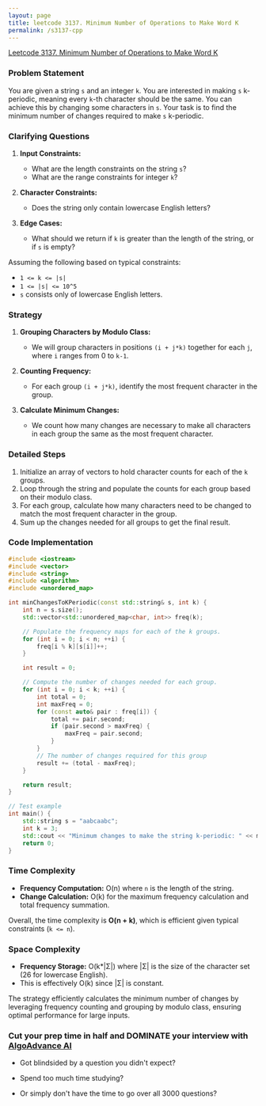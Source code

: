 ```yaml
---
layout: page
title: leetcode 3137. Minimum Number of Operations to Make Word K
permalink: /s3137-cpp
---
```

[Leetcode 3137. Minimum Number of Operations to Make Word K](https://algoadvance.github.io/algoadvance/l3137)
### Problem Statement
You are given a string `s` and an integer `k`. You are interested in making `s` k-periodic, meaning every `k`-th character should be the same. You can achieve this by changing some characters in `s`. Your task is to find the minimum number of changes required to make `s` k-periodic.

### Clarifying Questions
1. **Input Constraints:**
   - What are the length constraints on the string `s`? 
   - What are the range constraints for integer `k`?

2. **Character Constraints:**
   - Does the string only contain lowercase English letters?
   
3. **Edge Cases:**
   - What should we return if `k` is greater than the length of the string, or if `s` is empty?

Assuming the following based on typical constraints:
- `1 <= k <= |s|`
- `1 <= |s| <= 10^5`
- `s` consists only of lowercase English letters.

### Strategy
1. **Grouping Characters by Modulo Class:**
   - We will group characters in positions `(i + j*k)` together for each `j`, where `i` ranges from 0 to `k-1`.
   
2. **Counting Frequency:**
   - For each group `(i + j*k)`, identify the most frequent character in the group.
   
3. **Calculate Minimum Changes:**
   - We count how many changes are necessary to make all characters in each group the same as the most frequent character.

### Detailed Steps
1. Initialize an array of vectors to hold character counts for each of the `k` groups.
2. Loop through the string and populate the counts for each group based on their modulo class.
3. For each group, calculate how many characters need to be changed to match the most frequent character in the group.
4. Sum up the changes needed for all groups to get the final result.

### Code Implementation
```cpp
#include <iostream>
#include <vector>
#include <string>
#include <algorithm>
#include <unordered_map>

int minChangesToKPeriodic(const std::string& s, int k) {
    int n = s.size();
    std::vector<std::unordered_map<char, int>> freq(k);

    // Populate the frequency maps for each of the k groups.
    for (int i = 0; i < n; ++i) {
        freq[i % k][s[i]]++;
    }

    int result = 0;

    // Compute the number of changes needed for each group.
    for (int i = 0; i < k; ++i) {
        int total = 0;
        int maxFreq = 0;
        for (const auto& pair : freq[i]) {
            total += pair.second;
            if (pair.second > maxFreq) {
                maxFreq = pair.second;
            }
        }
        // The number of changes required for this group
        result += (total - maxFreq);
    }

    return result;
}

// Test example
int main() {
    std::string s = "aabcaabc";
    int k = 3;
    std::cout << "Minimum changes to make the string k-periodic: " << minChangesToKPeriodic(s, k) << std::endl;
    return 0;
}
```

### Time Complexity
- **Frequency Computation:** O(n) where `n` is the length of the string.
- **Change Calculation:** O(k) for the maximum frequency calculation and total frequency summation.

Overall, the time complexity is **O(n + k)**, which is efficient given typical constraints (`k <= n`).

### Space Complexity
- **Frequency Storage:** O(k*|Σ|) where |Σ| is the size of the character set (26 for lowercase English).
- This is effectively O(k) since |Σ| is constant.

The strategy efficiently calculates the minimum number of changes by leveraging frequency counting and grouping by modulo class, ensuring optimal performance for large inputs.


### Cut your prep time in half and DOMINATE your interview with [AlgoAdvance AI](https://algoAdvance.com)

- Got blindsided by a question you didn't expect?

- Spend too much time studying?

- Or simply don't have the time to go over all 3000 questions?

